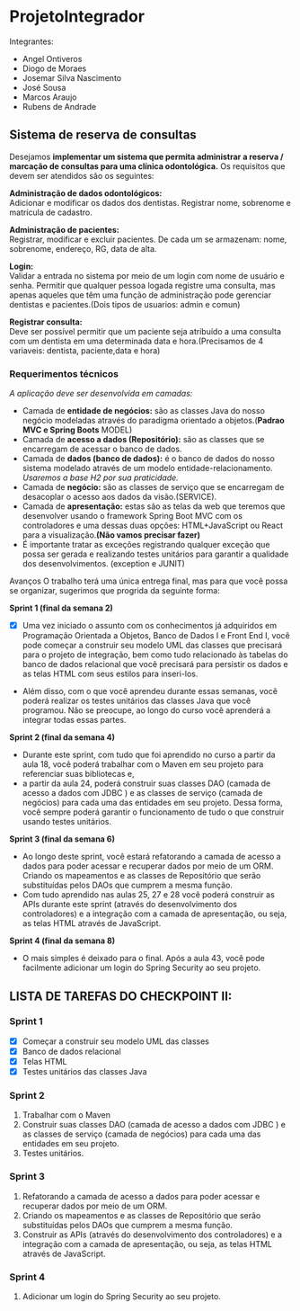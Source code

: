 # ProjetoIntegrador

Integrantes:

- Angel Ontiveros
- Diogo de Moraes
- Josemar Silva Nascimento
- José Sousa
- Marcos Araujo
- Rubens de Andrade

## Sistema de reserva de consultas
Desejamos **implementar um sistema que permita administrar a reserva / marcação
de consultas para uma clínica odontológica.** Os requisitos que devem ser
atendidos são os seguintes:

**Administração de dados odontológicos:**  
Adicionar e modificar os dados
dos dentistas. Registrar nome, sobrenome e matrícula de cadastro.

**Administração de pacientes:**  
Registrar, modificar e excluir pacientes. De
cada um se armazenam: nome, sobrenome, endereço, RG, data de alta.

 **Login:**  
Validar a entrada no sistema por meio de um login com nome de
usuário e senha. Permitir que qualquer pessoa logada registre uma
consulta, mas apenas aqueles que têm uma função de administração pode
gerenciar dentistas e pacientes.(Dois tipos de usuarios:  admin e comun)

 **Registrar consulta:**  
Deve ser possível permitir que um paciente seja
atribuído a uma consulta com um dentista em uma determinada data e
hora.(Precisamos de 4 variaveis: dentista, paciente,data e hora)

### Requerimentos técnicos
*A aplicação deve ser desenvolvida em camadas:*
- Camada de **entidade de negócios:** são as classes Java do nosso negócio
  modeladas através do paradigma orientado a objetos.(**Padrao MVC e Spring Boots**  MODEL)
- Camada de **acesso a dados (Repositório):** são as classes que se encarregam
  de acessar o banco de dados.
- Camada de **dados (banco de dados):** é o banco de dados do nosso sistema
  modelado através de um modelo entidade-relacionamento. *Usaremos a
  base H2 por sua praticidade.*
- Camada de **negócio:** são as classes de serviço que se encarregam de
  desacoplar o acesso aos dados da visão.(SERVICE).
- Camada de **apresentação:** estas são as telas da web que teremos que
  desenvolver usando o framework Spring Boot MVC com os controladores e
  uma dessas duas opções: HTML+JavaScript ou React para a visualização.**(Não vamos precisar fazer)**
- 
  É importante tratar as exceções registrando qualquer exceção que possa ser
  gerada e realizando testes unitários para garantir a qualidade dos
  desenvolvimentos. (exception e JUNIT)

Avanços
O trabalho terá uma única entrega final, mas para que você possa se organizar,
sugerimos que progrida da seguinte forma:

**Sprint 1 (final da semana 2)**

*[x] Uma vez iniciado o assunto com os conhecimentos já adquiridos em Programação
Orientada a Objetos, Banco de Dados I e Front End I, você pode começar a
construir seu modelo UML das classes que precisará para o projeto de integração,
bem como tudo relacionado às tabelas do banco de dados relacional que você
precisará para persistir os dados e as telas HTML com seus estilos para inseri-los.
* Além disso, com o que você aprendeu durante essas semanas, você poderá
realizar os testes unitários das classes Java que você programou. Não se preocupe,
ao longo do curso você aprenderá a integrar todas essas partes.



**Sprint 2 (final da semana 4)**

* Durante este sprint, com tudo que foi aprendido no curso a partir da aula 18, você
poderá trabalhar com o Maven em seu projeto para referenciar suas bibliotecas e,
* a partir da aula 24, poderá construir suas classes DAO (camada de acesso a dados
com JDBC ) e as classes de serviço (camada de negócios) para cada uma das
entidades em seu projeto. Dessa forma, você sempre poderá garantir o
funcionamento de tudo o que construir usando testes unitários.

**Sprint 3 (final da semana 6)**

* Ao longo deste sprint, você estará refatorando a camada de acesso a dados para
poder acessar e recuperar dados por meio de um ORM. Criando os mapeamentos
e as classes de Repositório que serão substituídas pelos DAOs que cumprem a
mesma função.
* Com tudo aprendido nas aulas 25, 27 e 28 você poderá construir as APIs durante
este sprint (através do desenvolvimento dos controladores) e a integração com a
camada de apresentação, ou seja, as telas HTML através de JavaScript.

**Sprint 4 (final da semana 8)**

* O mais simples é deixado para o final. Após a aula 43, você pode facilmente
adicionar um login do Spring Security ao seu projeto.


## LISTA DE TAREFAS DO CHECKPOINT II:

### Sprint 1
*[x] Começar a construir seu modelo UML das classes
*[x] Banco de dados relacional
*[x] Telas HTML
*[x] Testes unitários das classes Java

### Sprint 2
1. Trabalhar com o Maven
2. Construir suas classes DAO (camada de acesso a dados com JDBC ) e as classes de
serviço (camada de negócios) para cada uma das entidades em seu projeto.
3. Testes unitários.

### Sprint 3
1. Refatorando a camada de acesso a dados para poder acessar e recuperar dados por
meio de um ORM.
2. Criando os mapeamentos e as classes de Repositório que serão substituídas pelos
DAOs que cumprem a mesma função.
3. Construir as APIs (através do desenvolvimento dos controladores) e a integração com
a camada de apresentação, ou seja, as telas HTML através de JavaScript.

### Sprint 4
1. Adicionar um login do Spring Security ao seu projeto.
